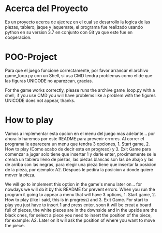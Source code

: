 # Acerca del Proyecto

Es un proyecto acerca de ajedrez en el cual se desarrollo la logica de las piezas, tablero, jaque y jaquemate, el programa fue realizado usando python en su version 3.7 en conjunto con Git ya que este fue en cooperacion.


# POO-Project

Para que el juego funcione correctamente, por favor arrancar el archivo game_loop.py con un Shell, si usa CMD tendra problemas como el de
que las figuras UNICODE no aparezcan, gracias.

For the game works correctly, please runs the archive game_loop.py with a shell, if you use CMD you will have problems like a problem with the
figures UNICODE does not appear, thanks.

# How to play

Vamos a implementar esta opcion en el menu del juego mas adelante... por ahora lo haremos por este README para prevenir errores. Al correr
el programa le aparecera un menu que tendra 3 opciones, 1. Start game, 2. How to play (Como acabo de decir esta en progreso) y 3. Exit Game
para comenzar a jugar solo tiene que insertar 1 y darle enter, proximamente se le creara un tablero lleno de piezas, las piezas blancas son
las de abajo y las de arriba son las negras, para elegir una pieza tiene que insertar la posicion de la pieza, por ejemplo: A2. Despues le
pedira la posicion a donde quiere mover la pieza.

We will go to implement this option in the game's menu later on... for nowdays we will do it by this README for prevent errors. When you
run the program it going to appear a menu that will have 3 options, 1. Start game, 2. How to play (like i said, this is in progress) and 3.
Exit Game. For start to play you just have to insert 1 and press enter, soon it will be creat a board full of pieces, the white pieces are
in the downside and in the upside are the black ones, for select a piece you need to insert the position of the piece, for example: A2.
Later on it will ask the position of where you want to move the piece.

